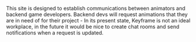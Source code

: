 This site is designed to establish communications between animators and backend game developers.
Backend devs will request animations that they are in need of for their project - In its present state, Keyframe is not an ideal workplace, in the future it would be nice to create chat rooms and send notifications when a request is updated.
